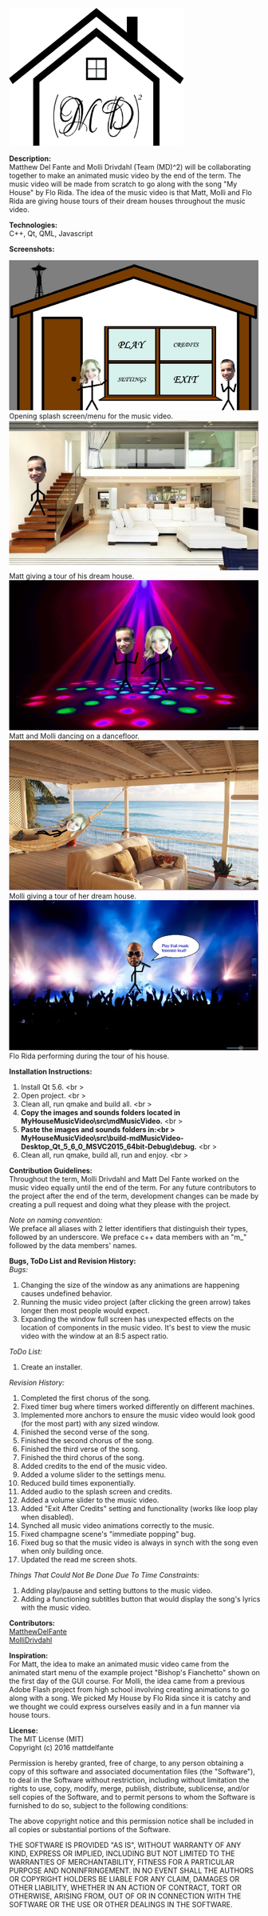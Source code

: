 <img src="/img/readMeImages/Logo.png" width="350" height="275">

<b>Description:</b><br />
Matthew Del Fante and Molli Drivdahl (Team (MD)^2) will be collaborating together to make an animated music video by the end of the term. The music video will be made from scratch to go along with the song "My House" by Flo Rida. The idea of the music video is that Matt, Molli and Flo Rida are giving house tours of their dream houses throughout the music video.

<b>Technologies:</b><br />
C++, Qt, QML, Javascript <br />

<b>Screenshots:</b>

<img src= "/img/readMeImages/splashScreen.jpg" width="500" height="300">
<br />
Opening splash screen/menu for the music video.

<img src= "/img/readMeImages/mattOnStairs.jpg" width="500" height="300">
<br />
Matt giving a tour of his dream house.

<img src= "/img/readMeImages/mattMolliDanceFloor.jpg" width="500" height="300">
<br />
Matt and Molli dancing on a dancefloor.

<img src= "/img/readMeImages/molliHammock.jpg" width="500" height="300">
<br />
Molli giving a tour of her dream house.

<img src= "/img/readMeImages/floRidaPerforming.jpg" width="500" height="300">
<br />
Flo Rida performing during the tour of his house.

<b>Installation Instructions:</b><br />
1.  Install Qt 5.6. <br \>
2.  Open project. <br \>
3.  Clean all, run qmake and build all. <br \>
4.  <b>Copy the images and sounds folders located in MyHouseMusicVideo\src\mdMusicVideo.</b> <br \>
5.  <b>Paste the images and sounds folders in:<br \>
   MyHouseMusicVideo\src\build-mdMusicVideo-Desktop_Qt_5_6_0_MSVC2015_64bit-Debug\debug.</b> <br \>
6.  Clean all, run qmake, build all, run and enjoy. <br \>

<b>Contribution Guidelines:</b><br />
Throughout the term, Molli Drivdahl and Matt Del Fante worked on the music video equally until the end of the term. For any future contributors to the project after the end of the term, development changes can be made by creating a pull request and doing what they please with the project.

<i>Note on naming convention:</i><br />
We preface all aliases with 2 letter identifiers that distinguish their types, followed by an underscore.
We preface c++ data members with an "m_" followed by the data members' names.

<b>Bugs, ToDo List and Revision History:</b><br />
<i>Bugs:</i></b><br />
1. Changing the size of the window as any animations are happening causes undefined behavior. <br />
2. Running the music video project (after clicking the green arrow) takes longer then most people would expect. <br />
3. Expanding the window full screen has unexpected effects on the location of components in the music video. It's best to view the music video with the window at an 8:5 aspect ratio. <br />

<i>ToDo List:</i></b><br />
1. Create an installer. <br />

<i>Revision History:</i></b><br />
1. Completed the first chorus of the song. <br />
2. Fixed timer bug where timers worked differently on different machines. <br />
3. Implemented more anchors to ensure the music video would look good (for the most part) with any sized window. <br /> 
4. Finished the second verse of the song. <br />
5. Finished the second chorus of the song. <br />
6. Finished the third verse of the song. <br />
7. Finished the third chorus of the song. <br />
8. Added credits to the end of the music video. <br />
9. Added a volume slider to the settings menu. <br />
10. Reduced build times exponentially. <br />
11. Added audio to the splash screen and credits. <br />
12. Added a volume slider to the music video. <br />
13. Added "Exit After Credits" setting and functionality (works like loop play when disabled). <br />
14. Synched all music video animations correctly to the music. <br />
15. Fixed champagne scene's "immediate popping" bug. <br />
16. Fixed bug so that the music video is always in synch with the song even when only building once. <br />
17. Updated the read me screen shots. <br />

<i>Things That Could Not Be Done Due To Time Constraints:</i></b><br />
1. Adding play/pause and setting buttons to the music video. <br />
2. Adding a functioning subtitles button that would display the song's lyrics with the music video. <br />

<b>Contributors:</b><br />
[MatthewDelFante](https://github.com/mattdelfante)<br />
[MolliDrivdahl](https://github.com/mollidrivdahl)<br />

<b>Inspiration:</b><br />
For Matt, the idea to make an animated music video came from the animated start menu of the example project "Bishop's Fianchetto" shown on the first day of the GUI course. For Molli, the idea came from a previous Adobe Flash project from high school involving creating animations to go along with a song. We picked My House by Flo Rida since it is catchy and we thought we could express ourselves easily and in a fun manner via house tours.<br />

<b>License:</b><br />
The MIT License (MIT)<br />
Copyright (c) 2016 mattdelfante<br />

Permission is hereby granted, free of charge, to any person obtaining a copy
of this software and associated documentation files (the "Software"), to deal
in the Software without restriction, including without limitation the rights
to use, copy, modify, merge, publish, distribute, sublicense, and/or sell
copies of the Software, and to permit persons to whom the Software is
furnished to do so, subject to the following conditions:<br />

The above copyright notice and this permission notice shall be included in all
copies or substantial portions of the Software.<br />

THE SOFTWARE IS PROVIDED "AS IS", WITHOUT WARRANTY OF ANY KIND, EXPRESS OR
IMPLIED, INCLUDING BUT NOT LIMITED TO THE WARRANTIES OF MERCHANTABILITY,
FITNESS FOR A PARTICULAR PURPOSE AND NONINFRINGEMENT. IN NO EVENT SHALL THE
AUTHORS OR COPYRIGHT HOLDERS BE LIABLE FOR ANY CLAIM, DAMAGES OR OTHER
LIABILITY, WHETHER IN AN ACTION OF CONTRACT, TORT OR OTHERWISE, ARISING FROM,
OUT OF OR IN CONNECTION WITH THE SOFTWARE OR THE USE OR OTHER DEALINGS IN THE
SOFTWARE.<br />
